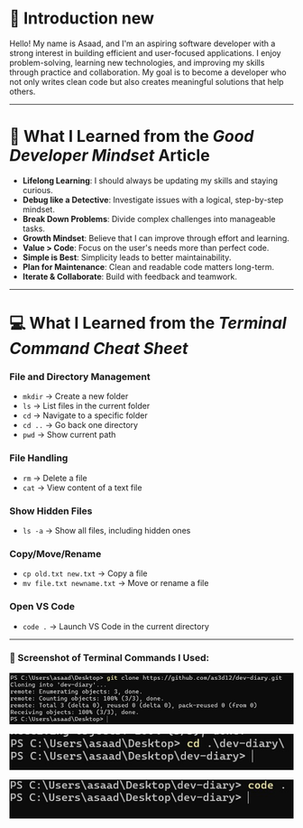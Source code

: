 
# 👋 Introduction new


Hello! My name is Asaad, and I'm an aspiring software developer with a strong interest in building efficient and user-focused applications. I enjoy problem-solving, learning new technologies, and improving my skills through practice and collaboration. My goal is to become a developer who not only writes clean code but also creates meaningful solutions that help others.

---

# 🧠 What I Learned from the _Good Developer Mindset_ Article

- **Lifelong Learning**: I should always be updating my skills and staying curious.
- **Debug like a Detective**: Investigate issues with a logical, step-by-step mindset.
- **Break Down Problems**: Divide complex challenges into manageable tasks.
- **Growth Mindset**: Believe that I can improve through effort and learning.
- **Value > Code**: Focus on the user's needs more than perfect code.
- **Simple is Best**: Simplicity leads to better maintainability.
- **Plan for Maintenance**: Clean and readable code matters long-term.
- **Iterate & Collaborate**: Build with feedback and teamwork.

---

# 💻 What I Learned from the _Terminal Command Cheat Sheet_

### File and Directory Management

- `mkdir` → Create a new folder
- `ls` → List files in the current folder
- `cd` → Navigate to a specific folder
- `cd ..` → Go back one directory
- `pwd` → Show current path

### File Handling

- `rm` → Delete a file
- `cat` → View content of a text file

### Show Hidden Files

- `ls -a` → Show all files, including hidden ones

### Copy/Move/Rename

- `cp old.txt new.txt` → Copy a file
- `mv file.txt newname.txt` → Move or rename a file

### Open VS Code

- `code .` → Launch VS Code in the current directory

---

### 📸 Screenshot of Terminal Commands I Used:

![git clone](./imges/33d10ae2-218b-4810-9058-ecad493f7f8c.jfif)

![cd](./imges/9e1c5d75-e766-4ad1-875c-bd603010c8c0.jfif)

![code .](./imges/8590a6c1-d968-41ba-be5e-8ee913b088ab.jfif)
